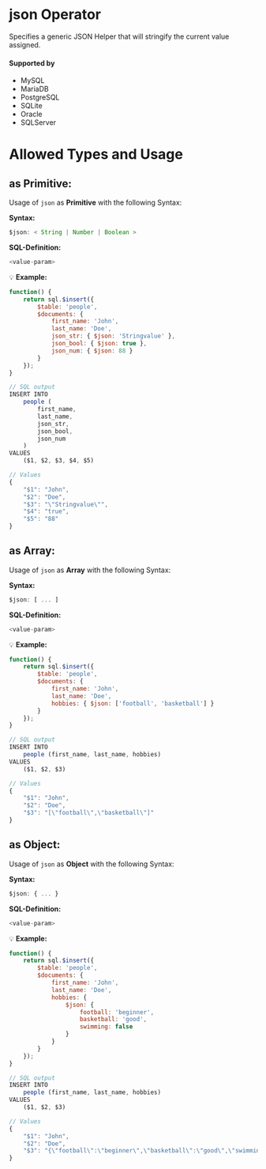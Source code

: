 # json Operator
Specifies a generic JSON Helper that will stringify the current value assigned.

#### Supported by
- MySQL
- MariaDB
- PostgreSQL
- SQLite
- Oracle
- SQLServer

# Allowed Types and Usage

## as Primitive:

Usage of `json` as **Primitive** with the following Syntax:

**Syntax:**

```javascript
$json: < String | Number | Boolean >
```

**SQL-Definition:**
```javascript
<value-param>
```

:bulb: **Example:**
```javascript
function() {
    return sql.$insert({
        $table: 'people',
        $documents: {
            first_name: 'John',
            last_name: 'Doe',
            json_str: { $json: 'Stringvalue' },
            json_bool: { $json: true },
            json_num: { $json: 88 }
        }
    });
}

// SQL output
INSERT INTO
    people (
        first_name,
        last_name,
        json_str,
        json_bool,
        json_num
    )
VALUES
    ($1, $2, $3, $4, $5)

// Values
{
    "$1": "John",
    "$2": "Doe",
    "$3": "\"Stringvalue\"",
    "$4": "true",
    "$5": "88"
}
```

## as Array:

Usage of `json` as **Array** with the following Syntax:

**Syntax:**

```javascript
$json: [ ... ]
```

**SQL-Definition:**
```javascript
<value-param>
```

:bulb: **Example:**
```javascript
function() {
    return sql.$insert({
        $table: 'people',
        $documents: {
            first_name: 'John',
            last_name: 'Doe',
            hobbies: { $json: ['football', 'basketball'] }
        }
    });
}

// SQL output
INSERT INTO
    people (first_name, last_name, hobbies)
VALUES
    ($1, $2, $3)

// Values
{
    "$1": "John",
    "$2": "Doe",
    "$3": "[\"football\",\"basketball\"]"
}
```

## as Object:

Usage of `json` as **Object** with the following Syntax:

**Syntax:**

```javascript
$json: { ... }
```

**SQL-Definition:**
```javascript
<value-param>
```

:bulb: **Example:**
```javascript
function() {
    return sql.$insert({
        $table: 'people',
        $documents: {
            first_name: 'John',
            last_name: 'Doe',
            hobbies: {
                $json: {
                    football: 'beginner',
                    basketball: 'good',
                    swimming: false
                }
            }
        }
    });
}

// SQL output
INSERT INTO
    people (first_name, last_name, hobbies)
VALUES
    ($1, $2, $3)

// Values
{
    "$1": "John",
    "$2": "Doe",
    "$3": "{\"football\":\"beginner\",\"basketball\":\"good\",\"swimming\":false}"
}
```

